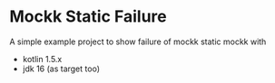# Mockk Static Failure

A simple example project to show failure of mockk static mockk with

* kotlin 1.5.x
* jdk 16 (as target too)